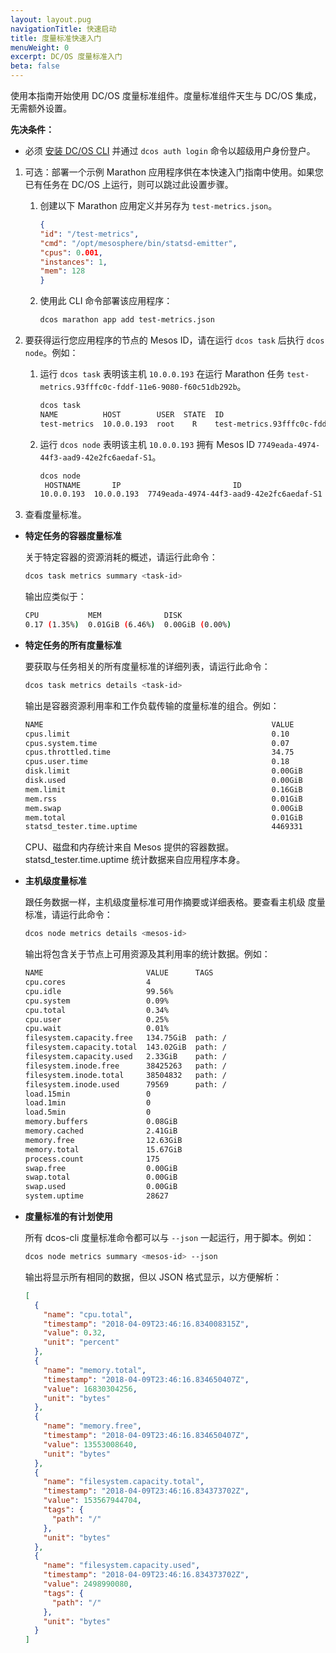 ```yaml
---
layout: layout.pug
navigationTitle: 快速启动
title: 度量标准快速入门
menuWeight: 0
excerpt: DC/OS 度量标准入门
beta: false
---
```



使用本指南开始使用 DC/OS 度量标准组件。度量标准组件天生与 DC/OS 集成，无需额外设置。

**先决条件：**

- 必须 [安装 DC/OS CLI](/cn/1.11/cli/install/) 并通过 `dcos auth login` 命令以超级用户身份登户。

1. 可选：部署一个示例 Marathon 应用程序供在本快速入门指南中使用。如果您已有任务在 DC/OS 上运行，则可以跳过此设置步骤。

   1. 创建以下 Marathon 应用定义并另存为 `test-metrics.json`。

       ```json
       {
       "id": "/test-metrics",
       "cmd": "/opt/mesosphere/bin/statsd-emitter",
       "cpus": 0.001,
       "instances": 1,
       "mem": 128
       }
       ```

   1. 使用此 CLI 命令部署该应用程序：

       ```bash
       dcos marathon app add test-metrics.json
       ```

1. 要获得运行您应用程序的节点的 Mesos ID，请在运行 `dcos task` 后执行 `dcos node`。例如：

   1. 运行 `dcos task` 表明该主机 `10.0.0.193` 在运行 Marathon 任务 `test-metrics.93fffc0c-fddf-11e6-9080-f60c51db292b`。

        ```bash
        dcos task
        NAME          HOST        USER  STATE  ID                                                  
        test-metrics  10.0.0.193  root    R    test-metrics.93fffc0c-fddf-11e6-9080-f60c51db292b  
        ```

   1. 运行 `dcos node` 表明该主机 `10.0.0.193` 拥有 Mesos ID `7749eada-4974-44f3-aad9-42e2fc6aedaf-S1`。

        ```bash
        dcos node
         HOSTNAME       IP                         ID                    
        10.0.0.193  10.0.0.193  7749eada-4974-44f3-aad9-42e2fc6aedaf-S1  
        ```

1. 查看度量标准。

 - **<a name="container-metrics"></a>特定任务的容器度量标准**

   关于特定容器的资源消耗的概述，请运行此命令：

   ```bash
   dcos task metrics summary <task-id>
   ```

   输出应类似于：

   ```bash
   CPU           MEM              DISK
   0.17 (1.35%)  0.01GiB (6.46%)  0.00GiB (0.00%)
   ```

 - **<a name="task-metrics"></a>特定任务的所有度量标准**

   要获取与任务相关的所有度量标准的详细列表，请运行此命令：

   ```bash
   dcos task metrics details <task-id>
   ```
   输出是容器资源利用率和工作负载传输的度量标准的组合。例如：

   ```bash
   NAME                                                   VALUE
   cpus.limit                                             0.10
   cpus.system.time                                       0.07
   cpus.throttled.time                                    34.75
   cpus.user.time                                         0.18
   disk.limit                                             0.00GiB
   disk.used                                              0.00GiB
   mem.limit                                              0.16GiB
   mem.rss                                                0.01GiB
   mem.swap                                               0.00GiB
   mem.total                                              0.01GiB
   statsd_tester.time.uptime                              4469331
   ```

   CPU、磁盘和内存统计来自 Mesos 提供的容器数据。statsd_tester.time.uptime
 统计数据来自应用程序本身。

 - **<a name="host-metrics"></a>主机级度量标准**

   跟任务数据一样，主机级度量标准可用作摘要或详细表格。要查看主机级
 度量标准，请运行此命令：

   ```bash
   dcos node metrics details <mesos-id>
   ```

   输出将包含关于节点上可用资源及其利用率的统计数据。例如：

   ```bash
   NAME                       VALUE      TAGS
   cpu.cores                  4
   cpu.idle                   99.56%
   cpu.system                 0.09%
   cpu.total                  0.34%
   cpu.user                   0.25%
   cpu.wait                   0.01%
   filesystem.capacity.free   134.75GiB  path: /
   filesystem.capacity.total  143.02GiB  path: /
   filesystem.capacity.used   2.33GiB    path: /
   filesystem.inode.free      38425263   path: /
   filesystem.inode.total     38504832   path: /
   filesystem.inode.used      79569      path: /
   load.15min                 0
   load.1min                  0
   load.5min                  0
   memory.buffers             0.08GiB
   memory.cached              2.41GiB
   memory.free                12.63GiB
   memory.total               15.67GiB
   process.count              175
   swap.free                  0.00GiB
   swap.total                 0.00GiB
   swap.used                  0.00GiB
   system.uptime              28627
   ```

 - **<a name="script-metrics"></a>度量标准的有计划使用**

   所有 dcos-cli 度量标准命令都可以与 `--json` 一起运行，用于脚本。例如：

   ```bash
   dcos node metrics summary <mesos-id> --json
   ```

   输出将显示所有相同的数据，但以 JSON 格式显示，以方便解析：

     ```json
     [
       {
         "name": "cpu.total",
         "timestamp": "2018-04-09T23:46:16.834008315Z",
         "value": 0.32,
         "unit": "percent"
       },
       {
         "name": "memory.total",
         "timestamp": "2018-04-09T23:46:16.834650407Z",
         "value": 16830304256,
         "unit": "bytes"
       },
       {
         "name": "memory.free",
         "timestamp": "2018-04-09T23:46:16.834650407Z",
         "value": 13553008640,
         "unit": "bytes"
       },
       {
         "name": "filesystem.capacity.total",
         "timestamp": "2018-04-09T23:46:16.834373702Z",
         "value": 153567944704,
         "tags": {
           "path": "/"
         },
         "unit": "bytes"
       },
       {
         "name": "filesystem.capacity.used",
         "timestamp": "2018-04-09T23:46:16.834373702Z",
         "value": 2498990080,
         "tags": {
           "path": "/"
         },
         "unit": "bytes"
       }
     ]
     ```

